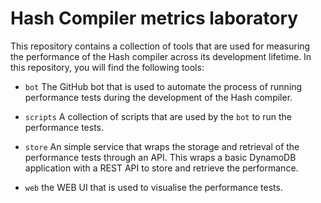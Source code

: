 # Hash Compiler metrics laboratory

This repository contains a collection of tools that are used for measuring the performance 
of the Hash compiler across its development lifetime. In this repository, you will find the 
following tools:

- `bot` The GitHub bot that is used to automate the process of running performance tests during 
the development of the Hash compiler.

- `scripts` A collection of scripts that are used by the `bot` to run the performance tests.

- `store` An simple service that wraps the storage and retrieval of the performance tests through
an API. This wraps a basic DynamoDB application with a REST API to store and retrieve the performance.

- `web` the WEB UI that is used to visualise the performance tests.
